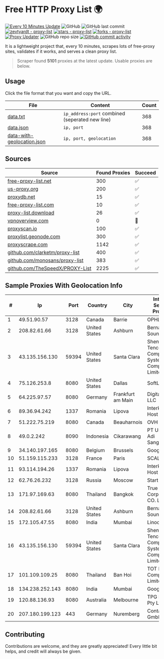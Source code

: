
# Free HTTP Proxy List 🌍

[![Every 10 Minutes Update](https://github.com/mertguvencli/http-proxy-list/actions/workflows/main.yml/badge.svg?branch=main)](https://github.com/mertguvencli/http-proxy-list/actions/workflows/main.yml)
![GitHub](https://img.shields.io/github/license/mertguvencli/http-proxy-list)
![GitHub last commit](https://img.shields.io/github/last-commit/mertguvencli/http-proxy-list)
[![zevtyardt - proxy-list](https://img.shields.io/static/v1?label=zevtyardt&message=proxy-list&color=blue&logo=github)](https://github.com/zevtyardt/proxy-list "Go to GitHub repo")
[![stars - proxy-list](https://img.shields.io/github/stars/zevtyardt/proxy-list?style=social)](https://github.com/zevtyardt/proxy-list)
[![forks - proxy-list](https://img.shields.io/github/forks/zevtyardt/proxy-list?style=social)](https://github.com/zevtyardt/proxy-list)
[![Proxy Updater](https://github.com/zevtyardt/proxy-list/workflows/Proxy%20Updater/badge.svg)](https://github.com/zevtyardt/proxy-list/actions?query=workflow:"Proxy+Updater")
![GitHub repo size](https://img.shields.io/github/repo-size/zevtyardt/proxy-list)
[![GitHub commit activity](https://img.shields.io/github/commit-activity/m/zevtyardt/proxy-list?logo=commits)](https://github.com/zevtyardt/proxy-list/commits/main)

It is a lightweight project that, every 10 minutes, scrapes lots of free-proxy sites, validates if it works, and serves a clean proxy list.

> Scraper found **5101** proxies at the latest update. Usable proxies are below.

## Usage

Click the file format that you want and copy the URL.

|File|Content|Count|
|----|-------|-----|
|[data.txt](https://raw.githubusercontent.com/mertguvencli/http-proxy-list/main/proxy-list/data.txt)|`ip_address:port` combined (seperated new line)|368|
|[data.json](https://raw.githubusercontent.com/mertguvencli/http-proxy-list/main/proxy-list/data.json)|`ip, port`|368|
|[data-with-geolocation.json](https://raw.githubusercontent.com/mertguvencli/http-proxy-list/main/proxy-list/data-with-geolocation.json)|`ip, port, geolocation`|368|

## Sources

|Source|Found Proxies|Succeed|
|------|-------------|-------|
|[free-proxy-list.net](https://free-proxy-list.net)|300|✅|
|[us-proxy.org](https://www.us-proxy.org)|200|✅|
|[proxydb.net](http://proxydb.net)|15|✅|
|[free-proxy-list.com](https://free-proxy-list.com/?page=&port=&type%5B%5D=http&type%5B%5D=https&up_time=0&search=Search)|10|✅|
|[proxy-list.download](https://www.proxy-list.download/HTTP)|26|✅|
|[vpnoverview.com](https://vpnoverview.com/privacy/anonymous-browsing/free-proxy-servers)|0|🚫|
|[proxyscan.io](https://www.proxyscan.io)|100|✅|
|[proxylist.geonode.com](https://proxylist.geonode.com/api/proxy-list?limit=300&page=1&sort_by=lastChecked&sort_type=desc&protocols=http,https)|300|✅|
|[proxyscrape.com](https://api.proxyscrape.com/v2/?request=displayproxies&protocol=http&timeout=10000&country=all&ssl=all&anonymity=all)|1142|✅|
|[github.com/clarketm/proxy-list](https://raw.githubusercontent.com/clarketm/proxy-list/master/proxy-list-raw.txt)|400|✅|
|[github.com/monosans/proxy-list](https://raw.githubusercontent.com/monosans/proxy-list/main/proxies/http.txt)|383|✅|
|[github.com/TheSpeedX/PROXY-List](https://raw.githubusercontent.com/TheSpeedX/PROXY-List/master/http.txt)|2225|✅|


## Sample Proxies With Geolocation Info

|#|Ip|Port|Country|City|Internet Service Provider|
|-|--|----|-------|----|-------------------------|
|1|49.51.90.57|3128|Canada|Barrie|OPHL|
|2|208.82.61.66|3128|United States|Ashburn|Bernardi Sounds|
|3|43.135.156.130|59394|United States|Santa Clara|Shenzhen Tencent Computer Systems Company Limited|
|4|75.126.253.8|8080|United States|Dallas|SoftLayer|
|5|64.225.97.57|8080|Germany|Frankfurt am Main|DigitalOcean, LLC|
|6|89.36.94.242|1337|Romania|Lipova|Interkvm Host SRL|
|7|51.222.75.219|8080|Canada|Beauharnois|OVH Hosting|
|8|49.0.2.242|8090|Indonesia|Cikarawang|PT Usaha Adi Sanggoro|
|9|34.140.197.165|8080|Belgium|Brussels|Google LLC|
|10|51.159.115.233|3128|France|Paris|SCALEWAY|
|11|93.114.194.26|1337|Romania|Lipova|Interkvm Host SRL|
|12|62.76.26.232|3128|Russia|Moscow|Start LLC|
|13|171.97.169.63|8080|Thailand|Bangkok|True Internet Corporation CO. Ltd.|
|14|208.82.61.66|3128|United States|Ashburn|Bernardi Sounds|
|15|172.105.47.55|8080|India|Mumbai|Linode, LLC|
|16|43.135.156.130|59394|United States|Santa Clara|Shenzhen Tencent Computer Systems Company Limited|
|17|101.109.109.25|8080|Thailand|Ban Hoi|TOT Public Company Limited|
|18|134.238.252.143|8080|India|Mumbai|Google LLC|
|19|120.88.136.93|8080|Australia|Melbourne|TPG Internet Pty Ltd|
|20|207.180.199.123|443|Germany|Nuremberg|Contabo GmbH|



## Contributing

Contributions are welcome, and they are greatly appreciated! Every
little bit helps, and credit will always be given.

